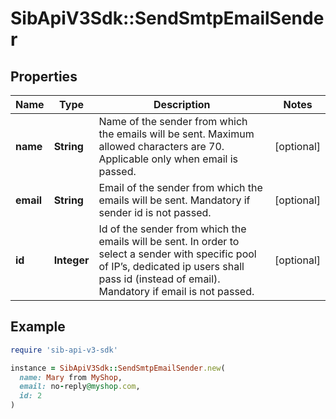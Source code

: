 # SibApiV3Sdk::SendSmtpEmailSender

## Properties

| Name | Type | Description | Notes |
| ---- | ---- | ----------- | ----- |
| **name** | **String** | Name of the sender from which the emails will be sent. Maximum allowed characters are 70. Applicable only when email is passed. | [optional] |
| **email** | **String** | Email of the sender from which the emails will be sent. Mandatory if sender id is not passed. | [optional] |
| **id** | **Integer** | Id of the sender from which the emails will be sent. In order to select a sender with specific pool of IP’s, dedicated ip users shall pass id (instead of email). Mandatory if email is not passed. | [optional] |

## Example

```ruby
require 'sib-api-v3-sdk'

instance = SibApiV3Sdk::SendSmtpEmailSender.new(
  name: Mary from MyShop,
  email: no-reply@myshop.com,
  id: 2
)
```

